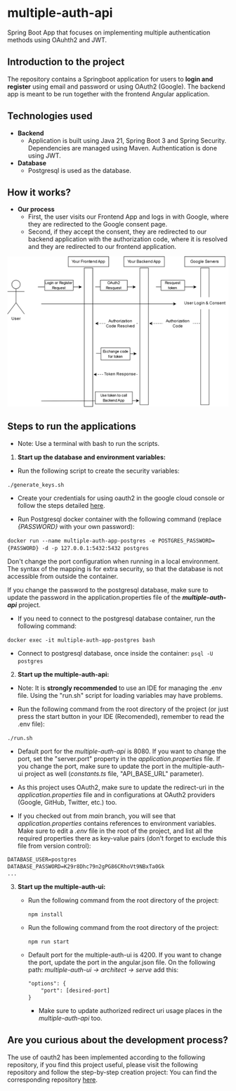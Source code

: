 # multiple-auth-api
Spring Boot App that focuses on implementing multiple authentication methods using OAuhth2 and JWT.

## Introduction to the project
The repository contains a Springboot application for users to **login and register** using email and password or using OAuth2 (Google).
The backend app is meant to be run together with the frontend Angular application.

## Technologies used
- **Backend**
    - Application is built using Java 21, Spring Boot 3 and Spring Security. Dependencies are managed using Maven. Authentication is done using JWT.
- **Database**
    - Postgresql is used as the database.


## How it works? 
- **Our process**
    - First, the user visits our Frontend App and logs in with Google, where they are redirected to the Google consent page.
    - Second, if they accept the consent, they are redirected to our backend application with the authorization code, where it is resolved and they are redirected to our frontend application.
<div align="center" >
  <img src="ouath2-diagram.png" alt="google oauth2 diagram">
</div>


## Steps to run the applications
 - Note: Use a terminal with bash to run the scripts.

1. **Start up the database and environment variables:**
 - Run the following script to create the security variables:
 
 `./generate_keys.sh`

 - Create your credentials for using oauth2 in the google cloud console or follow the steps detailed [here](https://blog.devgenius.io/part-3-implementing-authentication-with-spring-boot-security-6-oauth2-and-angular-17-via-8716646ed062).

 - Run Postgresql docker container with the following command (replace _{PASSWORD}_ with your own password):

 `docker run --name multiple-auth-app-postgres -e POSTGRES_PASSWORD={PASSWORD} -d -p 127.0.0.1:5432:5432 postgres`

 Don't change the port configuration when running in a local environment. The syntax of the mapping is for extra security, so that the database is not accessible from outside the container.

 If you change the password to the postgresql database, make sure to update the password in the application.properties file of the **_multiple-auth-api_** project.
 - If you need to connect to the postgresql database container, run the following command:

 `docker exec -it multiple-auth-app-postgres bash`
 - Connect to postgresql database, once inside the container:
 `psql -U postgres`

2. **Start up the multiple-auth-api:**
 - Note: It is **strongly recommended** to use an IDE for managing the .env file. Using the "run.sh" script for loading variables may have problems.

 - Run the following command from the root directory of the project (or just press the start button in your IDE (Recomended), remember to read the .env file):

 `./run.sh`

 - Default port for the _multiple-auth-api_ is 8080. If you want to change the port, set the "server.port" property in the _application.properties_ file. If you change the port, make sure to update the port in the multiple-auth-ui project as well (_constants.ts_ file, "API_BASE_URL" parameter).

 - As this project uses OAuth2, make sure to update the redirect-uri in the _application.properties_ file and in configurations at OAuth2 providers (Google, GitHub, Twitter, etc.) too.
 - If you checked out from _main_ branch, you will see that _application.properties_ contains references to environment variables. Make sure to edit a _.env_ file in the root of the project, and list all the required properties there as key-value pairs (don't forget to exclude this file from version control):
 ```
 DATABASE_USER=postgres
 DATABASE_PASSWORD=K29r8Dhc79n2gPG86CRhoVt9NBxTa0Gk
 ...
 ```
3. **Start up the multiple-auth-ui:**
    - Run the following command from the root directory of the project:

      `npm install`
    - Run the following command from the root directory of the project:

      `npm run start`
    - Default port for the multiple-auth-ui is 4200. If you want to change the port, update the port in the angular.json file. On the following path: _multiple-auth-ui -> architect -> serve_ add this:
        ```
        "options": {
            "port": [desired-port]
        }
        ```
        - Make sure to update authorized redirect uri usage places in the _multiple-auth-api_ too.

## Are you curious about the development process? 
The use of oauth2 has been implemented according to the following repository, if you find this project useful, please visit the following repository and follow the step-by-step creation project:
You can find the corresponding repository [here](https://github.com/anitalakhadze/multiple-auth-ui).
